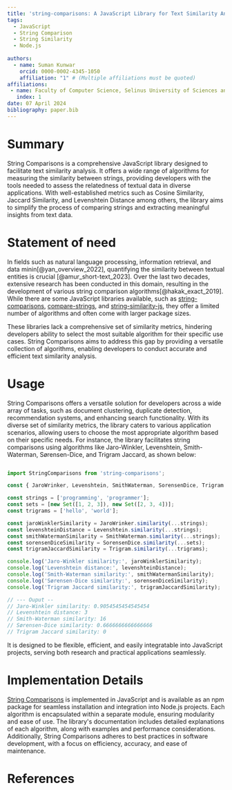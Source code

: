```yaml
---
title: 'string-comparisons: A JavaScript Library for Text Similarity Analysis'
tags:
  - JavaScript
  - String Comparison
  - String Similarity
  - Node.js
  
authors:
  - name: Suman Kunwar
    orcid: 0000-0002-4345-1050
    affiliation: "1" # (Multiple affiliations must be quoted)
affiliations:
 - name: Faculty of Computer Science, Selinus University of Sciences and Literature, Ragusa, Italy
   index: 1
date: 07 April 2024
bibliography: paper.bib
---
```


# Summary

String Comparisons is a comprehensive JavaScript library designed to facilitate text similarity analysis. It offers a wide range of algorithms for measuring the similarity between strings, providing developers with the tools needed to assess the relatedness of textual data in diverse applications. With well-established metrics such as Cosine Similarity, Jaccard Similarity, and Levenshtein Distance among others, the library aims to simplify the process of comparing strings and extracting meaningful insights from text data.

# Statement of need
In fields such as natural language processing, information retrieval, and data minin[@yan_overview_2022], quantifying the similarity between textual entities is crucial [@amur_short-text_2023]. Over the last two decades, extensive research has been conducted in this domain, resulting in the development of various string comparison algorithms[@hakak_exact_2019]. While there are some JavaScript libraries available, such as [string-comparisons](https://www.npmjs.com/package/string-comparison), [compare-strings](https://www.npmjs.com/package/compare-strings), and [string-similarity-js](https://www.npmjs.com/package/string-similarity-js), they offer a limited number of algorithms and often come with larger package sizes.

These libraries lack a comprehensive set of similarity metrics, hindering developers ability to select the most suitable algorithm for their specific use cases. String Comparisons aims to address this gap by providing a versatile collection of algorithms, enabling developers to conduct accurate and efficient text similarity analysis.

# Usage

String Comparisons offers a versatile solution for developers across a wide array of tasks, such as document clustering, duplicate detection, recommendation systems, and enhancing search functionality. With its diverse set of similarity metrics, the library caters to various application scenarios, allowing users to choose the most appropriate algorithm based on their specific needs. For instance, the library facilitates string comparisons using algorithms like Jaro-Winkler, Levenshtein, Smith-Waterman, Sørensen-Dice, and Trigram Jaccard, as shown below:

```js

import StringComparisons from 'string-comparisons';

const { JaroWrinker, Levenshtein, SmithWaterman, SorensenDice, Trigram  } = StringComparisons;

const strings = ['programming', 'programmer'];
const sets = [new Set([1, 2, 3]), new Set([2, 3, 4])];
const trigrams = ['hello', 'world'];

const jaroWinklerSimilarity = JaroWrinker.similarity(...strings);
const levenshteinDistance = Levenshtein.similarity(...strings);
const smithWatermanSimilarity = SmithWaterman.similarity(...strings);
const sorensenDiceSimilarity = SorensenDice.similarity(...sets);
const trigramJaccardSimilarity = Trigram.similarity(...trigrams);

console.log('Jaro-Winkler similarity:', jaroWinklerSimilarity);
console.log('Levenshtein distance:', levenshteinDistance);
console.log('Smith-Waterman similarity:', smithWatermanSimilarity); 
console.log('Sørensen-Dice similarity:', sorensenDiceSimilarity);
console.log('Trigram Jaccard similarity:', trigramJaccardSimilarity); 

// --- Ouput --
// Jaro-Winkler similarity: 0.9054545454545454
// Levenshtein distance: 3
// Smith-Waterman similarity: 16
// Sørensen-Dice similarity: 0.6666666666666666
// Trigram Jaccard similarity: 0

```

It is designed to be flexible, efficient, and easily integratable into JavaScript projects, serving both research and practical applications seamlessly.

# Implementation Details

[String Comparisons](https://www.npmjs.com/package/string-comparisons) is implemented in JavaScript and is available as an npm package for seamless installation and integration into Node.js projects. Each algorithm is encapsulated within a separate module, ensuring modularity and ease of use. The library's documentation includes detailed explanations of each algorithm, along with examples and performance considerations. Additionally, String Comparisons adheres to best practices in software development, with a focus on efficiency, accuracy, and ease of maintenance. 

# References